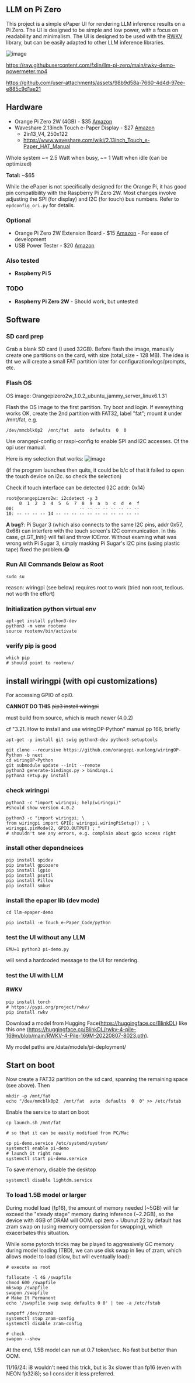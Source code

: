 ## LLM on Pi Zero

This project is a simple ePaper UI for rendering LLM inference results on a Pi Zero. 
The UI is designed to be simple and low power, with a focus on readability and minimalism. The UI is designed to be used with the [RWKV](https://pypi.org/project/rwkv/) library, but can be easily adapted to other LLM inference libraries.

![image](https://github.com/user-attachments/assets/256335ae-d119-4793-bdc9-f9fd652511e2)

https://raw.githubusercontent.com/fxlin/llm-pi-zero/main/rwkv-demo-powermeter.mp4

https://github.com/user-attachments/assets/98b9d58a-7660-4d4d-97ee-e885c9d1ae21

## Hardware

- Orange Pi Zero 2W (4GB) - $35 [Amazon](https://www.amazon.com/gp/product/B0CHM7HN8P/ref=ppx_yo_dt_b_asin_title_o00_s00?ie=UTF8&th=1)
- Waveshare 2.13inch Touch e-Paper Display - $27 [Amazon](https://www.amazon.com/dp/B0BZDVZ7NR?ref=ppx_yo2ov_dt_b_fed_asin_title&th=1)
  - 2in13_V4, 250x122
  - https://www.waveshare.com/wiki/2.13inch_Touch_e-Paper_HAT_Manual

Whole system ~= 2.5 Watt when busy, ~= 1 Watt when idle (can be optimized)

**Total:** ~$65

While the ePaper is not specifically designed for the Orange Pi, it has good pin compatibility with the Raspberry Pi Zero 2W. Most changes involve adjusting the SPI (for display) and I2C (for touch) bus numbers. Refer to `epdconfig_ori.py` for details.

### Optional

- Orange Pi Zero 2W Extension Board - $15 [Amazon](https://www.amazon.com/gp/product/B0CHMTT4XP/ref=ppx_yo_dt_b_asin_title_o00_s00?ie=UTF8&th=1) - For ease of development
- USB Power Tester - $20 [Amazon](https://www.amazon.com/dp/B07JYVPLLJ?ref=ppx_yo2ov_dt_b_fed_asin_title)

### Also tested 

- **Raspberry Pi 5**

### TODO

- **Raspberry Pi Zero 2W** - Should work, but untested


## Software

### SD card prep
Grab a blank SD card (I used 32GB). 
Before flash the image, manually create one partitions on the card, with size (total_size - 128 MB). 
The idea is tht we will create a small FAT partition later for configuration/logs/prompts, etc. 

### Flash OS 

OS image: Orangepizero2w_1.0.2_ubuntu_jammy_server_linux6.1.31

Flash the OS image to the first partition. Try boot and login. If evereything works OK, create the 2nd partition with FAT32, label "fat"; mount it under /mnt/fat, e.g. 

```
/dev/mmcblk0p2  /mnt/fat  auto  defaults  0  0
```

Use orangepi-config or raspi-config to enable SPI and I2C accesses.
Cf the opi user manual. 

Here is my selection that works:
![image](https://github.com/user-attachments/assets/d1af70e9-b3d0-4be5-a19a-c1bf87d3800c)

(if the program launches then quits, it could be b/c of that it failed to open the touch device on i2c. so check the selection)

Check if touch interface can be detected (I2C addr: 0x14)
```
root@orangepizero2w: i2cdetect -y 3
     0  1  2  3  4  5  6  7  8  9  a  b  c  d  e  f
00:                         -- -- -- -- -- -- -- --
10: -- -- -- -- 14 -- -- -- -- -- -- -- -- -- -- --
```

**A bug?**: Pi Sugar 3 (which also connects to the same I2C pins, addr 0x57, 0x68) can interfere with the touch screen's I2C communication. 
In this case, gt.GT_Init() will fail and throw IOError. Without examing what was wrong with Pi Sugar 3, simply masking Pi Sugar's I2C pins (using plastic tape) fixed the problem.😂

### Run All Commands Below as Root

```
sudo su
```

reason: wiringpi (see below) requires root to work
(tried non root, tedious. not worth the effort)

### Initialization python virtual env

```
apt-get install python3-dev
python3 -m venv rootenv
source rootenv/bin/activate
```

### verify pip is good
````
which pip
# should point to rootenv/
````

## install wiringpi (with opi customizations)
For accessing GPIO of opi0. 

**CANNOT DO THIS** ~~pip3 install wiringpi~~

must build from source, which is much newer (4.0.2)

cf "3.21. How to install and use wiringOP-Python" manual pp 166, briefly

```
apt-get -y install git swig python3-dev python3-setuptools

git clone --recursive https://github.com/orangepi-xunlong/wiringOP-Python -b next
cd wiringOP-Python
git submodule update --init --remote
python3 generate-bindings.py > bindings.i
python3 setup.py install
```

### check wiringpi
```
python3 -c "import wiringpi; help(wiringpi)"
#should show version 4.0.2
```

```
python3 -c "import wiringpi; \
from wiringpi import GPIO; wiringpi.wiringPiSetup() ; \
wiringpi.pinMode(2, GPIO.OUTPUT) ; "
# shouldn't see any errors, e.g. complain about gpio access right 
```

### install other dependneices 
```
pip install spidev
pip install gpiozero
pip install lgpio
pip install psutil
pip install Pillow
pip install smbus
```

### install the epaper lib (dev mode)

```
cd llm-epaper-demo
```

```
pip install -e Touch_e-Paper_Code/python
```

### test the UI without any LLM

```
EMU=1 python3 pi-demo.py
```
will send a hardcoded message to the UI for rendering.


### test the UI with LLM

#### RWKV
```
pip install torch
# https://pypi.org/project/rwkv/
pip install rwkv
```

Download a model from Hugging Face(https://huggingface.co/BlinkDL) like this one (https://huggingface.co/BlinkDL/rwkv-4-pile-169m/blob/main/RWKV-4-Pile-169M-20220807-8023.pth).

My model paths are /data/models/pi-deployment/ 

## Start on boot

Now create a FAT32 partition on the sd card, spanning the remaining space (see above). Then 
```
mkdir -p /mnt/fat
echo "/dev/mmcblk0p2  /mnt/fat  auto  defaults  0  0" >> /etc/fstab
```

Enable the service to start on boot
```
cp launch.sh /mnt/fat

# so that it can be easily modified from PC/Mac

cp pi-demo.service /etc/systemd/system/
systemctl enable pi-demo
# launch it right now
systemctl start pi-demo.service
```

To save memory, disable the desktop
```
systemctl disable lightdm.service
```

### To load 1.5B model or larger
During model load (fp16), the amount of memory needed (~5GB) will far exceed the "steady stage" memory during inference (~2.2GB), so the device with 4GB of DRAM will OOM. 
opi zero + Ubunut 22 by default has zram swap on (using memory comperssion for swapping), which exacerbates this situation. 

While some pytorch tricks may be played to aggressively GC memory during model loading (TBD), 
we can use disk swap in lieu of zram, which allows model to load (slow, but will eventually load):

```
# execute as root

fallocate -l 4G /swapfile
chmod 600 /swapfile
mkswap /swapfile
swapon /swapfile
# Make It Permanent
echo '/swapfile swap swap defaults 0 0' | tee -a /etc/fstab

swapoff /dev/zram0
systemctl stop zram-config
systemctl disable zram-config

# check
swapon --show
```
At the end, 1.5B model can run at 0.7 token/sec. No fast but better than OOM. 

11/16/24: i8 wouldn't need this trick, but is 3x slower than fp16 (even with NEON fp32i8); so I consider it less preferred. 


